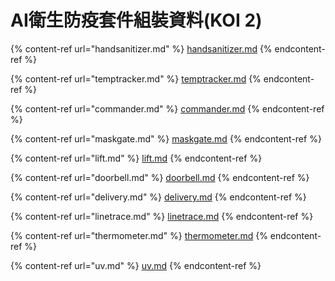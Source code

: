 # AI衛生防疫套件組裝資料(KOI 2)

{% content-ref url="handsanitizer.md" %}
[handsanitizer.md](handsanitizer.md)
{% endcontent-ref %}

{% content-ref url="temptracker.md" %}
[temptracker.md](temptracker.md)
{% endcontent-ref %}

{% content-ref url="commander.md" %}
[commander.md](commander.md)
{% endcontent-ref %}

{% content-ref url="maskgate.md" %}
[maskgate.md](maskgate.md)
{% endcontent-ref %}

{% content-ref url="lift.md" %}
[lift.md](lift.md)
{% endcontent-ref %}

{% content-ref url="doorbell.md" %}
[doorbell.md](doorbell.md)
{% endcontent-ref %}

{% content-ref url="delivery.md" %}
[delivery.md](delivery.md)
{% endcontent-ref %}

{% content-ref url="linetrace.md" %}
[linetrace.md](linetrace.md)
{% endcontent-ref %}

{% content-ref url="thermometer.md" %}
[thermometer.md](thermometer.md)
{% endcontent-ref %}

{% content-ref url="uv.md" %}
[uv.md](uv.md)
{% endcontent-ref %}
